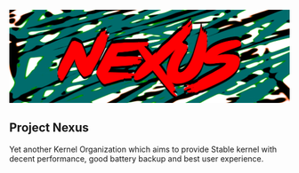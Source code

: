 ![nexus](https://github.com/projects-nexus/.github/blob/master/banner/nexus.png)
## Project Nexus
Yet another Kernel Organization which aims to provide Stable kernel with decent performance, good battery backup and best user experience.



